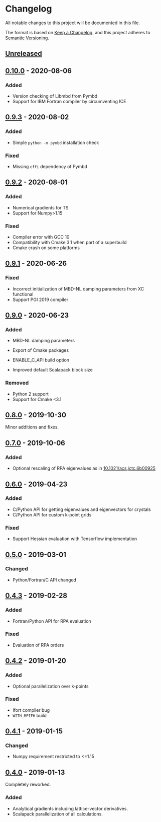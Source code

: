 # Changelog

All notable changes to this project will be documented in this file.

The format is based on [Keep a Changelog](https://keepachangelog.com/en/1.0.0/),
and this project adheres to [Semantic Versioning](https://semver.org/spec/v2.0.0.html).

## [Unreleased]

## [0.10.0] - 2020-08-06

### Added

- Version checking of Libmbd from Pymbd
- Support for IBM Fortran compiler by circumventing ICE

## [0.9.3] - 2020-08-02

### Added

- Simple `python -m pymbd` installation check

### Fixed

- Missing `cffi` dependency of Pymbd

## [0.9.2] - 2020-08-01

### Added

- Numerical gradients for TS
- Support for Numpy>1.15

### Fixed

- Compiler error with GCC 10
- Compatibility with Cmake 3.1 when part of a superbuild
- Cmake crash on some platforms

## [0.9.1] - 2020-06-26

### Fixed

- Incorrect initialization of MBD-NL damping parameters from XC functional
- Support PGI 2019 compiler

## [0.9.0] - 2020-06-23

### Added

- MBD-NL damping parameters
- Export of Cmake packages
- ENABLE_C_API build option

- Improved default Scalapack block size

### Removed

- Python 2 support
- Support for Cmake <3.1

## [0.8.0] - 2019-10-30

Minor additions and fixes.

## [0.7.0] - 2019-10-06

### Added

- Optional rescaling of RPA eigenvalues as in [10.1021/acs.jctc.6b00925](http://dx.doi.org/10.1021/acs.jctc.6b00925)

## [0.6.0] - 2019-04-23

### Added

- C/Python API for getting eigenvalues and eigenvectors for crystals
- C/Python API for custom k-point grids

### Fixed

- Support Hessian evaluation with Tensorflow implementation

## [0.5.0] - 2019-03-01

### Changed

- Python/Fortran/C API changed

## [0.4.3] - 2019-02-28

### Added

- Fortran/Python API for RPA evaluation

### Fixed

- Evaluation of RPA orders

## [0.4.2] - 2019-01-20

### Added

- Optional parallelization over k-points

### Fixed

- Ifort compiler bug
- `WITH_MPIFH` build

## [0.4.1] - 2019-01-15

### Changed

- Numpy requirement restricted to <=1.15

## [0.4.0] - 2019-01-13

Completely reworked.

### Added

- Analytical gradients including lattice-vector derivatives.
- Scalapack parallelization of all calculations.

[unreleased]: https://github.com/jhrmnn/libmbd/compare/0.10.0...HEAD
[0.10.0]: https://github.com/jhrmnn/libmbd/compare/0.9.3...0.10.0
[0.9.3]: https://github.com/jhrmnn/libmbd/compare/0.9.2...0.9.3
[0.9.2]: https://github.com/jhrmnn/libmbd/compare/0.9.1...0.9.2
[0.9.1]: https://github.com/jhrmnn/libmbd/compare/0.9.0...0.9.1
[0.9.0]: https://github.com/jhrmnn/libmbd/compare/0.8.0...0.9.0
[0.8.0]: https://github.com/jhrmnn/libmbd/compare/0.7.0...0.8.0
[0.7.0]: https://github.com/jhrmnn/libmbd/compare/0.6.0...0.7.0
[0.6.0]: https://github.com/jhrmnn/libmbd/compare/0.5.0...0.6.0
[0.5.0]: https://github.com/jhrmnn/libmbd/compare/0.4.3...0.5.0
[0.4.3]: https://github.com/jhrmnn/libmbd/compare/0.4.2...0.4.3
[0.4.2]: https://github.com/jhrmnn/libmbd/compare/0.4.1...0.4.2
[0.4.1]: https://github.com/jhrmnn/libmbd/compare/0.4.0...0.4.1
[0.4.0]: https://github.com/jhrmnn/libmbd/releases/tag/0.4.0
